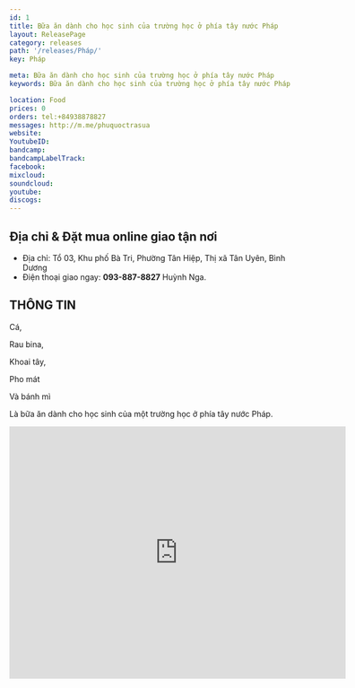 ```yaml
---
id: 1
title: Bữa ăn dành cho học sinh của trường học ở phía tây nước Pháp
layout: ReleasePage
category: releases
path: '/releases/Pháp/'
key: Pháp

meta: Bữa ăn dành cho học sinh của trường học ở phía tây nước Pháp
keywords: Bữa ăn dành cho học sinh của trường học ở phía tây nước Pháp

location: Food
prices: 0
orders: tel:+84938878827
messages: http://m.me/phuquoctrasua
website: 
YoutubeID: 
bandcamp: 
bandcampLabelTrack: 
facebook: 
mixcloud: 
soundcloud: 
youtube: 
discogs: 
---
```


## Địa chỉ & Đặt mua online giao tận nơi

- Địa chỉ: Tổ 03, Khu phố Bà Tri, Phường Tân Hiệp, Thị xã Tân Uyên, Bình Dương
- Điện thoại giao ngay: **093-887-8827** Huỳnh Nga.


## THÔNG TIN

Cá, 

Rau bina, 

Khoai tây, 

Pho mát 

Và bánh mì 

Là bữa ăn dành cho học sinh của một trường học ở phía tây nước Pháp. 


<iframe src="https://www.google.com/maps/embed?pb=!1m20!1m8!1m3!1d31228.16508295703!2d108.426539!3d11.938412!3m2!1i1024!2i768!4f13.1!4m9!3e6!4m3!3m2!1d11.9400915!2d108.4261957!4m3!3m2!1d11.938412399999999!2d108.4265387!5e0!3m2!1svi!2sus!4v1533743007369" width="600" height="450" frameborder="0" style="border:0" allowfullscreen></iframe>